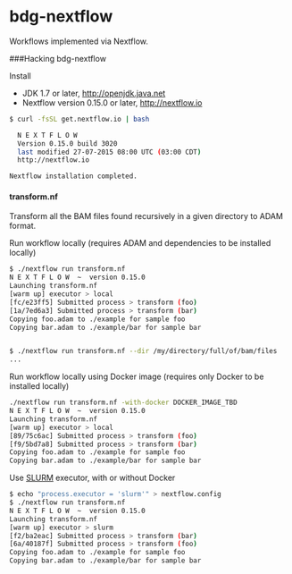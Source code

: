 # bdg-nextflow
Workflows implemented via Nextflow.

###Hacking bdg-nextflow

Install

 * JDK 1.7 or later, http://openjdk.java.net
 * Nextflow version 0.15.0 or later, http://nextflow.io

```bash
$ curl -fsSL get.nextflow.io | bash

  N E X T F L O W
  Version 0.15.0 build 3020
  last modified 27-07-2015 08:00 UTC (03:00 CDT)
  http://nextflow.io

Nextflow installation completed.
```

#### transform.nf

Transform all the BAM files found recursively in a given directory to ADAM format.

Run workflow locally (requires ADAM and dependencies to be installed locally)
```bash
$ ./nextflow run transform.nf
N E X T F L O W  ~  version 0.15.0
Launching transform.nf
[warm up] executor > local
[fc/e23ff5] Submitted process > transform (foo)
[1a/7ed6a3] Submitted process > transform (bar)
Copying foo.adam to ./example for sample foo
Copying bar.adam to ./example/bar for sample bar


$ ./nextflow run transform.nf --dir /my/directory/full/of/bam/files
...
```

Run workflow locally using Docker image (requires only Docker to be installed locally)
```bash
./nextflow run transform.nf -with-docker DOCKER_IMAGE_TBD
N E X T F L O W  ~  version 0.15.0
Launching transform.nf
[warm up] executor > local
[89/75c6ac] Submitted process > transform (foo)
[f9/5bd7a8] Submitted process > transform (bar)
Copying foo.adam to ./example for sample foo
Copying bar.adam to ./example/bar for sample bar
```


Use [SLURM](https://computing.llnl.gov/linux/slurm/) executor, with or without Docker
```bash
$ echo "process.executor = 'slurm'" > nextflow.config
$ ./nextflow run transform.nf
N E X T F L O W  ~  version 0.15.0
Launching transform.nf
[warm up] executor > slurm
[f2/ba2eac] Submitted process > transform (bar)
[6a/40187f] Submitted process > transform (foo)
Copying foo.adam to ./example for sample foo
Copying bar.adam to ./example/bar for sample bar
```
